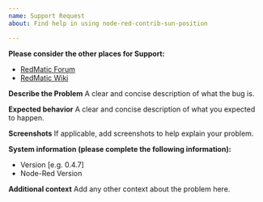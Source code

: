```yaml
---
name: Support Request
about: Find help in using node-red-contrib-sun-position

---
```


**Please consider the other places for Support:**

* [RedMatic Forum](https://homematic-forum.de/forum/viewforum.php?f=77)
* [RedMatic Wiki](https://github.com/rdmtc/RedMatic/wiki)

**Describe the Problem**
A clear and concise description of what the bug is.

**Expected behavior**
A clear and concise description of what you expected to happen.

**Screenshots**
If applicable, add screenshots to help explain your problem.

**System information (please complete the following information):**

* Version [e.g. 0.4.7]
* Node-Red Version

**Additional context**
Add any other context about the problem here.